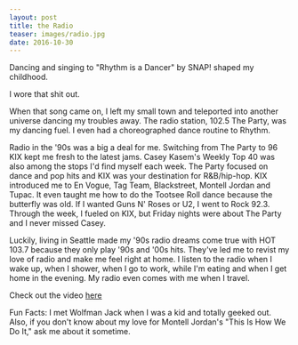 ```yaml
---
layout: post
title: the Radio
teaser: images/radio.jpg
date: 2016-10-30
---
```


Dancing and singing to "Rhythm is a Dancer" by SNAP! shaped my childhood.

I wore that shit out.

When that song came on, I left my small town and teleported into another universe dancing my troubles away. The radio station, 102.5 The Party, was my dancing fuel. I even had a choreographed dance routine to Rhythm.

Radio in the '90s was a big a deal for me. Switching from The Party to 96 KIX kept me fresh to the latest jams. Casey Kasem's Weekly Top 40 was also among the stops I'd find myself each week. The Party focused on dance and pop hits and KIX was your destination for R&B/hip-hop. KIX introduced me to En Vogue, Tag Team, Blackstreet, Montell Jordan and Tupac. It even taught me how to do the Tootsee Roll dance because the butterfly was old. If I wanted Guns N' Roses or U2, I went to Rock 92.3. Through the week, I fueled on KIX, but Friday nights were about The Party and I never missed Casey.

Luckily, living in Seattle made my '90s radio dreams come true with HOT 103.7 because they only play '90s and '00s hits. They've led me to revist my love of radio and make me feel right at home. I listen to the radio when I wake up, when I shower, when I go to work, while I'm eating and when I get home in the evening. My radio even comes with me when I travel.

Check out the video [here](https://www.google.com)

Fun Facts: I met Wolfman Jack when I was a kid and totally geeked out. Also, if you don't know about my love for Montell Jordan's "This Is How We Do It," ask me about it sometime.
